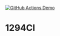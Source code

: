 [![GitHub Actions Demo](https://github.com/AnnaSosn/1294CI/actions/workflows/myfirstwf.yml/badge.svg)](https://github.com/AnnaSosn/1294CI/actions/workflows/myfirstwf.yml)
# 1294CI
